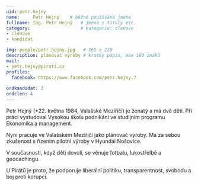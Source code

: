 ```yaml
---
uid: petr.hejny
name:     Petr Hejný  	# běžně používáné jméno
fullname: Ing. Petr Hejný  	# jméno s tituly etc.
category:                   # kategorie: clenove
- clenove
- kandidat

img: people/petr-hejny.jpg   # 165 x 220
description: plánovač výroby # kratký popis, max 160 znaků
mail:
- petr.hejny@pirati.cz
profiles:
  facebook: https://www.facebook.com/petr.hejny.7
  
ordkandidat: 3
ordclen: 4
---
```


Petr Hejný (*22. května 1984, Valašské Meziříčí) je ženatý a má dvě děti. Při práci vystudoval Vysokou školu podnikání ve studijním programu Ekonomika a management.

Nyní pracuje ve Valašském Meziříčí jako plánovač výroby. Má za sebou zkušenost s řízením pilotní výroby v Hyundai Nošovice.

V současnosti, když děti dovolí, se věnuje fotbalu, lukostřelbě a geocachingu.

U Pirátů je proto, že podporuje liberální politiku, transparentnost, svobodu a boj proti korupci.

